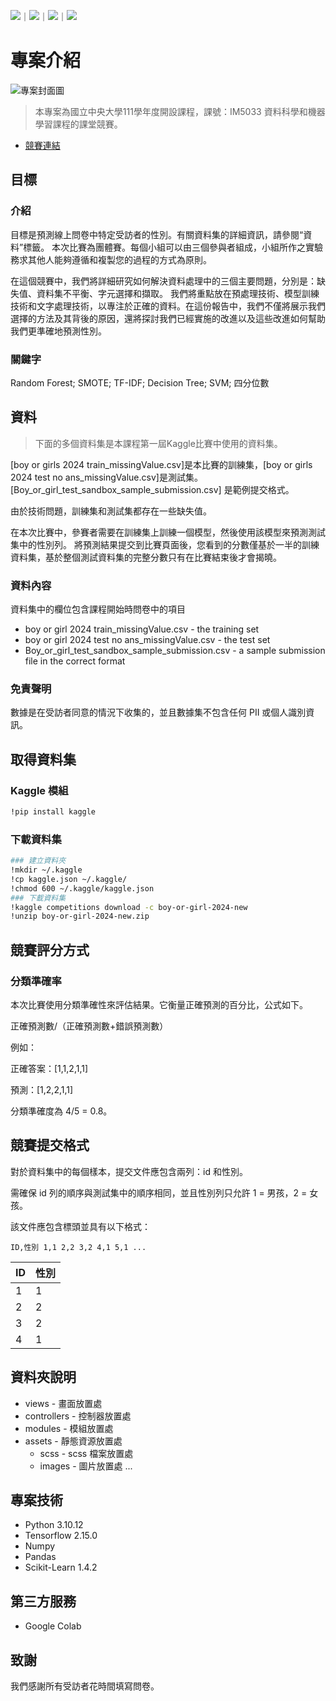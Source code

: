 <!-- 底下標籤來源參考寫法可至：https://github.com/Envoy-VC/awesome-badges#github-stats -->

![](https://img.shields.io/github/stars/hsiangfeng/README-Example-Template.svg)｜![](https://img.shields.io/github/forks/hsiangfeng/README-Example-Template.svg)｜![](https://img.shields.io/github/issues-pr/hsiangfeng/README-Example-Template.svg)｜![](https://img.shields.io/github/issues/hsiangfeng/README-Example-Template.svg)


# 專案介紹

![專案封面圖](https://img.freepik.com/premium-photo/flat-lay-composition-with-toy-stroller-words-boy-girl-light-blue-pink-background-background_98774-398.jpg)

> 本專案為國立中央大學111學年度開設課程，課號：IM5033 資料科學和機器學習課程的課堂競賽。

- [競賽連結](https://www.kaggle.com/competitions/boy-or-girl-2024-new/overview)

## 目標

### 介紹

目標是預測線上問卷中特定受訪者的性別。有關資料集的詳細資訊，請參閱“資料”標籤。
本次比賽為團體賽。每個小組可以由三個參與者組成，小組所作之實驗務求其他人能夠遵循和複製您的過程的方式為原則。

在這個競賽中，我們將詳細研究如何解決資料處理中的三個主要問題，分別是：缺失值、資料集不平衡、字元選擇和擷取。 我們將重點放在預處理技術、模型訓練技術和文字處理技術，以專注於正確的資料。在這份報告中，我們不僅將展示我們選擇的方法及其背後的原因，還將探討我們已經實施的改進以及這些改進如何幫助我們更準確地預測性別。

### 關鍵字
Random Forest; SMOTE; TF-IDF; Decision Tree; SVM; 四分位數

## 資料

> 下面的多個資料集是本課程第一屆Kaggle比賽中使用的資料集。

[boy or girls 2024 train_missingValue.csv]是本比賽的訓練集，[boy or girls 2024 test no ans_missingValue.csv]是測試集。 [Boy_or_girl_test_sandbox_sample_submission.csv] 是範例提交格式。

由於技術問題，訓練集和測試集都存在一些缺失值。

在本次比賽中，參賽者需要在訓練集上訓練一個模型，然後使用該模型來預測測試集中的性別列。 將預測結果提交到比賽頁面後，您看到的分數僅基於一半的訓練資料集，基於整個測試資料集的完整分數只有在比賽結束後才會揭曉。

### 資料內容

資料集中的欄位包含課程開始時問卷中的項目
* boy or girl 2024 train_missingValue.csv - the training set
* boy or girl 2024 test no ans_missingValue.csv - the test set
* Boy_or_girl_test_sandbox_sample_submission.csv - a sample submission file in the correct format

### 免責聲明

數據是在受訪者同意的情況下收集的，並且數據集不包含任何 PII 或個人識別資訊。
## 取得資料集

### Kaggle 模組
```bash
!pip install kaggle
```
### 下載資料集
```bash
### 建立資料夾
!mkdir ~/.kaggle
!cp kaggle.json ~/.kaggle/
!chmod 600 ~/.kaggle/kaggle.json
### 下載資料集
!kaggle competitions download -c boy-or-girl-2024-new
!unzip boy-or-girl-2024-new.zip
```
## 競賽評分方式

### 分類準確率

本次比賽使用分類準確性來評估結果。它衡量正確預測的百分比，公式如下。 

正確預測數/（正確預測數+錯誤預測數）

例如：

正確答案：[1,1,2,1,1]

預測：[1,2,2,1,1]

分類準確度為 4/5 = 0.8。

## 競賽提交格式

對於資料集中的每個樣本，提交文件應包含兩列：id 和性別。 

需確保 id 列的順序與測試集中的順序相同，並且性別列只允許 1 = 男孩，2 = 女孩。

該文件應包含標頭並具有以下格式：

``` ID,性別 1,1 2,2 3,2 4,1 5,1 ... ```

| ID | 性別 |
| --- | --- | 
| 1 | 1 |
| 2 | 2 |
| 3 | 2 |
| 4 | 1 |

## 資料夾說明

- views - 畫面放置處
- controllers - 控制器放置處
- modules - 模組放置處
- assets - 靜態資源放置處
  - scss - scss 檔案放置處
  - images - 圖片放置處
...

## 專案技術

- Python 3.10.12
- Tensorflow 2.15.0
- Numpy
- Pandas
- Scikit-Learn 1.4.2

## 第三方服務

- Google Colab

## 致謝

我們感謝所有受訪者花時間填寫問卷。
